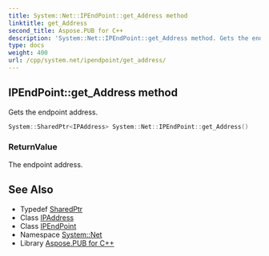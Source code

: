 ```yaml
---
title: System::Net::IPEndPoint::get_Address method
linktitle: get_Address
second_title: Aspose.PUB for C++
description: 'System::Net::IPEndPoint::get_Address method. Gets the endpoint address in C++.'
type: docs
weight: 400
url: /cpp/system.net/ipendpoint/get_address/
---
```

## IPEndPoint::get_Address method


Gets the endpoint address.

```cpp
System::SharedPtr<IPAddress> System::Net::IPEndPoint::get_Address()
```


### ReturnValue

The endpoint address.

## See Also

* Typedef [SharedPtr](../../../system/sharedptr/)
* Class [IPAddress](../../ipaddress/)
* Class [IPEndPoint](../)
* Namespace [System::Net](../../)
* Library [Aspose.PUB for C++](../../../)
